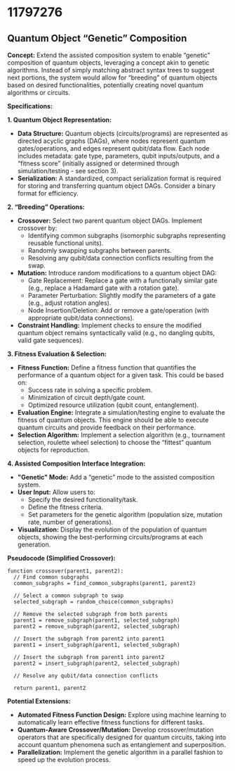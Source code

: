 # 11797276

## Quantum Object “Genetic” Composition

**Concept:** Extend the assisted composition system to enable “genetic” composition of quantum objects, leveraging a concept akin to genetic algorithms. Instead of simply matching abstract syntax trees to suggest next portions, the system would allow for “breeding” of quantum objects based on desired functionalities, potentially creating novel quantum algorithms or circuits.

**Specifications:**

**1. Quantum Object Representation:**

*   **Data Structure:** Quantum objects (circuits/programs) are represented as directed acyclic graphs (DAGs), where nodes represent quantum gates/operations, and edges represent qubit/data flow.  Each node includes metadata: gate type, parameters, qubit inputs/outputs, and a “fitness score” (initially assigned or determined through simulation/testing - see section 3).
*   **Serialization:** A standardized, compact serialization format is required for storing and transferring quantum object DAGs.  Consider a binary format for efficiency.

**2.  “Breeding” Operations:**

*   **Crossover:** Select two parent quantum object DAGs. Implement crossover by:
    *   Identifying common subgraphs (isomorphic subgraphs representing reusable functional units).
    *   Randomly swapping subgraphs between parents.
    *   Resolving any qubit/data connection conflicts resulting from the swap.
*   **Mutation:** Introduce random modifications to a quantum object DAG:
    *   Gate Replacement:  Replace a gate with a functionally similar gate (e.g., replace a Hadamard gate with a rotation gate).
    *   Parameter Perturbation:  Slightly modify the parameters of a gate (e.g., adjust rotation angles).
    *   Node Insertion/Deletion:  Add or remove a gate/operation (with appropriate qubit/data connections).
*   **Constraint Handling:** Implement checks to ensure the modified quantum object remains syntactically valid (e.g., no dangling qubits, valid gate sequences).

**3. Fitness Evaluation & Selection:**

*   **Fitness Function:** Define a fitness function that quantifies the performance of a quantum object for a given task.  This could be based on:
    *   Success rate in solving a specific problem.
    *   Minimization of circuit depth/gate count.
    *   Optimized resource utilization (qubit count, entanglement).
*   **Evaluation Engine:**  Integrate a simulation/testing engine to evaluate the fitness of quantum objects. This engine should be able to execute quantum circuits and provide feedback on their performance.
*   **Selection Algorithm:** Implement a selection algorithm (e.g., tournament selection, roulette wheel selection) to choose the “fittest” quantum objects for reproduction.

**4. Assisted Composition Interface Integration:**

*   **"Genetic" Mode:**  Add a “genetic” mode to the assisted composition system.
*   **User Input:** Allow users to:
    *   Specify the desired functionality/task.
    *   Define the fitness criteria.
    *   Set parameters for the genetic algorithm (population size, mutation rate, number of generations).
*   **Visualization:**  Display the evolution of the population of quantum objects, showing the best-performing circuits/programs at each generation.

**Pseudocode (Simplified Crossover):**

```
function crossover(parent1, parent2):
  // Find common subgraphs
  common_subgraphs = find_common_subgraphs(parent1, parent2)

  // Select a common subgraph to swap
  selected_subgraph = random_choice(common_subgraphs)

  // Remove the selected subgraph from both parents
  parent1 = remove_subgraph(parent1, selected_subgraph)
  parent2 = remove_subgraph(parent2, selected_subgraph)

  // Insert the subgraph from parent2 into parent1
  parent1 = insert_subgraph(parent1, selected_subgraph)

  // Insert the subgraph from parent1 into parent2
  parent2 = insert_subgraph(parent2, selected_subgraph)

  // Resolve any qubit/data connection conflicts

  return parent1, parent2
```

**Potential Extensions:**

*   **Automated Fitness Function Design:** Explore using machine learning to automatically learn effective fitness functions for different tasks.
*   **Quantum-Aware Crossover/Mutation:** Develop crossover/mutation operators that are specifically designed for quantum circuits, taking into account quantum phenomena such as entanglement and superposition.
*   **Parallelization:** Implement the genetic algorithm in a parallel fashion to speed up the evolution process.